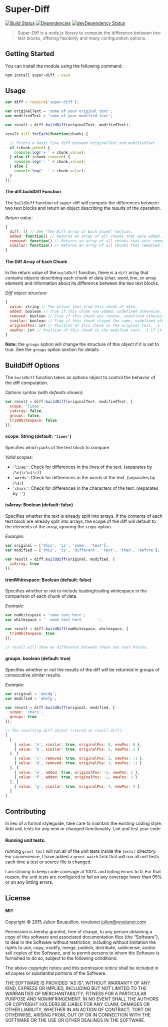 # Super-Diff

[![Build Status](https://travis-ci.org/vicjohnson1213/super-diff.svg)](https://travis-ci.org/vicjohnson1213/super-diff) [![Dependencies](https://david-dm.org/vicjohnson1213/super-diff.svg)](https://david-dm.org/vicjohnson1213/super-diff) [![devDependency Status](https://david-dm.org/vicjohnson1213/super-diff/dev-status.svg)](https://david-dm.org/vicjohnson1213/super-diff#info=devDependencies)

>Super-Diff is a node.js library to compute the difference between two text blocks, offering flexibility and many configuration options.

## Getting Started

You can install the module using the following command:

```bash
npm install super-diff --save
```

## Usage

```javascript
var diff = require('super-diff');

var originalText = 'some of your original text';
var modifiedText = 'some of your modified text';

var result = diff.buildDiff(originalText, modifiedText);

result.diff.forEach(function(chunk) {

  // Prints a basic line diff between originalText and modifiedText
  if (chunk.added) {
    console.log('+ ' + chunk.value);
  } else if (chunk.removed) {
    console.log('- ' + chunk.value);
  } else {
    console.log('  ' + chunk.value);
  }
});
```

#### The diff.buildDiff Function

The `buildDiff` function of super-diff will compute the differences between two text blocks and return an object describing the results of the operation.

*Return value:*

```javascript
{
  diff: [] // See "The Diff Array of Each Chunk" section.
  added: function() // Returns an array of all chunks that were added.
  removed: function() // Returns an array of all chunks that were removed.
  similar: function() // Returns an array of all chunks that remained the same.
}
```

#### The Diff Array of Each Chunk

In the return value of the `buildDiff` function, there is a `diff` array that contains objects describing each chunk of data (char, word, line, or array element) and information about its difference between the two text blocks.

*Diff object structure:*

```javascript
{
  value: string // The actual text from this chunk of data.
  added: boolean // True if this chunk was added, undefined otherwise.
  removed: boolean // True if this chunk was remove, undefined otherwise.
  similar: boolean // True if this chunk stayed the same, undefined otherwise.
  originalPos: int // Position of this chunk in the original text, -1 if it didn't exist.
  newPos: int // Position of this chunk in the modified text, -1 if it doesn't exist.
}
```

**Note:** the `groups` option will change the structure of this object if it is set to true.  See the `groups` option section for details.

## BuildDiff Options

The `buildDiff` function takes an options object to control the behavior of the diff computation.

*Options syntax (with defaults shown):*

```javascript
var result = diff.buildDiff(originalText, modifiedText, {
  scope: 'lines',
  isArray: false,
  groups: false,
  trimWhitespace: false
});
```

#### scope: String (default: `'lines'`)

Specifies which parts of the text block to compare.

*Valid scopes:*

* `'lines'`: Check for differences in the lines of the text. (separates by `/\n|\r\n|\r/`)
* `'words'`: Check for differences in the words of the text. (separates by `/\s/`)
* `'chars'`: Check for differences in the characters of the text. (separates by `''`)

#### isArray: Boolean (default: false)

Specifies whether the text is already split into arrays.  If the contents of each text block are already split into arrays, the scope of the diff will default to the elements of the array, ignoring the `scope` option.

*Example:*

```javascript
var original = ['this', 'is', 'some', 'text'];
var modified = ['this', 'is', 'different', 'text', 'than', 'before'];

var result = diff.buildDiff(original, modified, {
  isArray: true
});
```

#### trimWhitespace: Boolean (default: false)

Specifies whether or not to include leading/trailing whitespace in the comparison of each chunk of data.

*Example:*

```javascript
var noWhitespace = 'some text here';
var whitespace = '  some text here       ';

var result = diff.buildDiff(noWhitespace, whitespace, {
  trimWhitespace: true
});

// result will show no difference between these two text blocks.
```

#### groups: boolean (default: true)

Specifies whether or not the results of the diff will be returned in groups of consecutive similar results.

*Example:*

```javascript
var original = 'abcdg';
var modified = 'abefg';

var result = diff.buildDiff(original, modified, {
  scope: 'chars',
  groups: true
});

// The resulting diff object (stored in result.diff): 
[ 
  [ 
    { value: 'a', similar: true, originalPos: 0, newPos: 0 },
    { value: 'b', similar: true, originalPos: 1, newPos: 1 }
  ], [
    { value: 'c', removed: true, originalPos: 2, newPos: -1 },
    { value: 'd', removed: true, originalPos: 3, newPos: -1 }
  ], [
    { value: 'e', added: true, originalPos: -1, newPos: 2 },
    { value: 'f', added: true, originalPos: -1, newPos: 3 }
  ], [
    { value: 'g', similar: true, originalPos: 4, newPos: 4 }
  ]
]
```
## Contributing

In lieu of a formal styleguide, take care to maintain the existing coding style. Add unit tests for any new or changed functionality. Lint and test your code.

#### Running unit tests:

running `grunt test` will run all of the unit tests inside the `tests/` directory. For convenience, I have added a `grunt watch` task that will run all unit tests each time a test or source file is changed.

I am striving to keep code coverage at 100% and linting errors to 0. For that reason, the unit tests are configured to fail on any coverage lower than 95% or on any linting errors.

## License

#### MIT

Copyright © 2015 Julien Bouquillon, revolunet <julien@revolunet.com>

Permission is hereby granted, free of charge, to any person obtaining a copy of this software and associated documentation files (the “Software”), to deal in the Software without restriction, including without limitation the rights to use, copy, modify, merge, publish, distribute, sublicense, and/or sell copies of the Software, and to permit persons to whom the Software is furnished to do so, subject to the following conditions:

The above copyright notice and this permission notice shall be included in all copies or substantial portions of the Software.

THE SOFTWARE IS PROVIDED “AS IS”, WITHOUT WARRANTY OF ANY KIND, EXPRESS OR IMPLIED, INCLUDING BUT NOT LIMITED TO THE WARRANTIES OF MERCHANTABILITY, FITNESS FOR A PARTICULAR PURPOSE AND NONINFRINGEMENT. IN NO EVENT SHALL THE AUTHORS OR COPYRIGHT HOLDERS BE LIABLE FOR ANY CLAIM, DAMAGES OR OTHER LIABILITY, WHETHER IN AN ACTION OF CONTRACT, TORT OR OTHERWISE, ARISING FROM, OUT OF OR IN CONNECTION WITH THE SOFTWARE OR THE USE OR OTHER DEALINGS IN THE SOFTWARE.